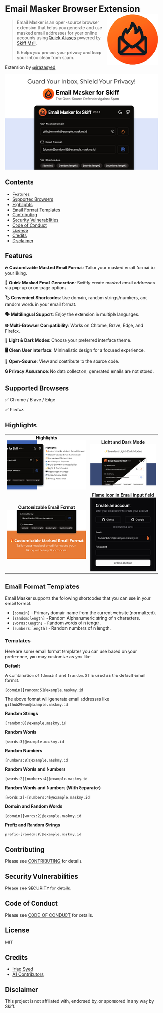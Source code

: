 # Email Masker Browser Extension [<img src="assets/icon.png" width="168" align="right" alt="Email Masker">](https://github.com/irazasyed/email-masker)

> Email Masker is an open-source browser extension that helps you generate and use masked email addresses for your online accounts using [Quick Aliases](https://dub.sh/quick-alias) powered by [Skiff Mail](https://skiff.com/mail?utm_content=readme&utm_medium=extension&utm_source=email_masker).
>
> It helps you protect your privacy and keep your inbox clean from spam.

Extension by [@irazasyed](https://github.com/irazasyed)

<img src=".github/assets/screenshots/hero.jpg" align="center" alt="Email Masker">

## Contents

- [Features](#features)
- [Supported Browsers](#supported-browsers)
- [Highlights](#highlights)
- [Email Format Templates](#email-format-templates)
- [Contributing](#contributing)
- [Security Vulnerabilities](#security-vulnerabilities)
- [Code of Conduct](#code-of-conduct)
- [License](#license)
- [Credits](#credits)
- [Disclaimer](#disclaimer)

## Features

**🔥 Customizable Masked Email Format**: Tailor your masked email format to your liking.

**📧 Quick Masked Email Generation**: Swiftly create masked email addresses via pop-up or on-page options.

**🏷️ Convenient Shortcodes**: Use domain, random strings/numbers, and random words in your email format.

**🗣️ Multilingual Support**: Enjoy the extension in multiple languages.

**🌐 Multi-Browser Compatibility**: Works on Chrome, Brave, Edge, and Firefox.

**🌙 Light & Dark Modes**: Choose your preferred interface theme.

**🖥️ Clean User Interface**: Minimalistic design for a focused experience.

**📂 Open-Source**: View and contribute to the source code.

**🔒 Privacy Assurance**: No data collection; generated emails are not stored.

## Supported Browsers

✅ Chrome / Brave / Edge

✅ Firefox

## Highlights

<table>
    <tr>
        <td align="center">
            <b>Highlights</b><br>
            <img src=".github/assets/screenshots/highlights.jpg" alt="Email Masker Highlights">
        </td>
        <td align="center">
            <b>Light and Dark Mode</b><br>
            <img src=".github/assets/screenshots/feature-highlight-2.jpg" alt="Light and Dark Modes">
		</td>
    </tr>
    <tr>
		<td align="center">
            <b>Customizable Email Format</b><br>
            <img src=".github/assets/screenshots/feature-highlight-1.jpg" alt="Customizable Email Format">
		</td>
		<td align="center">
            <b>Flame icon in Email input field</b><br>
            <img src=".github/assets/on-page.png" width="250" alt="Email Masker On-Page">
        </td>
	</tr>
</table>


## Email Format Templates

Email Masker supports the following shortcodes that you can use in your email format.

- `[domain]` - Primary domain name from the current website (normalized).
- `[random:length]` - Random Alphanumeric string of n characters.
- `[words:length]` - Random words of n length.
- `[numbers:length]` - Random numbers of n length.

### Templates

Here are some email format templates you can use based on your preference, you may customize as you like.

**Default**

A combination of `[domain]` and `[random:5]` is used as the default email format.

```
[domain][random:5]@example.maskmy.id
```

The above format will generate email addresses like `github29wun@example.maskmy.id`

**Random Strings**

```
[random:8]@example.maskmy.id
```

**Random Words**

```
[words:3]@example.maskmy.id
```

**Random Numbers**

```
[numbers:8]@example.maskmy.id
```

**Random Words and Numbers**

```
[words:2][numbers:4]@example.maskmy.id
```

**Random Words and Numbers (With Separator)**

```
[words:2]-[numbers:4]@example.maskmy.id
```

**Domain and Random Words**

```
[domain][words:2]@example.maskmy.id
```

**Prefix and Random Strings**

```
prefix-[random:8]@example.maskmy.id
```

## Contributing

Please see [CONTRIBUTING](CONTRIBUTING.md) for details.

## Security Vulnerabilities

Please see [SECURITY](.github/SECURITY.md) for details.

## Code of Conduct

Please see [CODE_OF_CONDUCT](CODE_OF_CONDUCT.md) for details.

## License

MIT

## Credits

- [Irfaq Syed](https://github.com/irazasyed)
- [All Contributors](../../contributors)

## Disclaimer

This project is not affiliated with, endorsed by, or sponsored in any way by Skiff.
